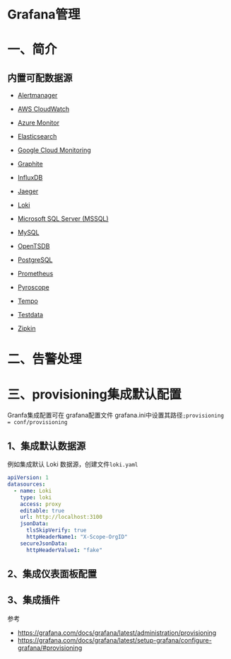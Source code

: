 # Grafana管理

# 一、简介

## 内置可配数据源

- [Alertmanager](https://grafana.com/docs/grafana/latest/datasources/alertmanager/)

- [AWS CloudWatch](https://grafana.com/docs/grafana/latest/datasources/aws-cloudwatch/)

- [Azure Monitor](https://grafana.com/docs/grafana/latest/datasources/azure-monitor/)

- [Elasticsearch](https://grafana.com/docs/grafana/latest/datasources/elasticsearch/)

- [Google Cloud Monitoring](https://grafana.com/docs/grafana/latest/datasources/google-cloud-monitoring/)

- [Graphite](https://grafana.com/docs/grafana/latest/datasources/graphite/)

- [InfluxDB](https://grafana.com/docs/grafana/latest/datasources/influxdb/)

- [Jaeger](https://grafana.com/docs/grafana/latest/datasources/jaeger/)

- [Loki](https://grafana.com/docs/grafana/latest/datasources/loki/)

- [Microsoft SQL Server (MSSQL)](https://grafana.com/docs/grafana/latest/datasources/mssql/)

- [MySQL](https://grafana.com/docs/grafana/latest/datasources/mysql/)

- [OpenTSDB](https://grafana.com/docs/grafana/latest/datasources/opentsdb/)

- [PostgreSQL](https://grafana.com/docs/grafana/latest/datasources/postgres/)

- [Prometheus](https://grafana.com/docs/grafana/latest/datasources/prometheus/)

- [Pyroscope](https://grafana.com/docs/grafana/latest/datasources/pyroscope/)

- [Tempo](https://grafana.com/docs/grafana/latest/datasources/tempo/)

- [Testdata](https://grafana.com/docs/grafana/latest/datasources/testdata/)

- [Zipkin](https://grafana.com/docs/grafana/latest/datasources/zipkin/)

  





# 二、告警处理



# 三、provisioning集成默认配置

Granfa集成配置可在 grafana配置文件 grafana.ini中设置其路径`;provisioning = conf/provisioning` 

## 1、集成默认数据源

例如集成默认 Loki 数据源，创建文件`loki.yaml`

```yaml
apiVersion: 1
datasources:
  - name: Loki
    type: loki
    access: proxy
    editable: true
    url: http://localhost:3100
    jsonData:
      tlsSkipVerify: true
      httpHeaderName1: "X-Scope-OrgID"
    secureJsonData:
      httpHeaderValue1: "fake"
```

## 2、集成仪表面板配置

## 3、集成插件

参考

- https://grafana.com/docs/grafana/latest/administration/provisioning
- https://grafana.com/docs/grafana/latest/setup-grafana/configure-grafana/#provisioning